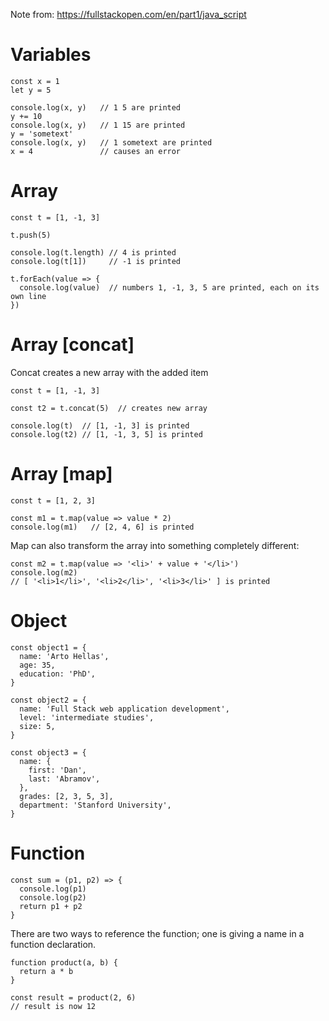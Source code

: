Note from: https://fullstackopen.com/en/part1/java_script
# Variables
```
const x = 1
let y = 5

console.log(x, y)   // 1 5 are printed
y += 10
console.log(x, y)   // 1 15 are printed
y = 'sometext'
console.log(x, y)   // 1 sometext are printed
x = 4               // causes an error
```
# Array
```
const t = [1, -1, 3]

t.push(5)

console.log(t.length) // 4 is printed
console.log(t[1])     // -1 is printed

t.forEach(value => {
  console.log(value)  // numbers 1, -1, 3, 5 are printed, each on its own line
})                    
```

# Array [concat]
Concat creates a new array with the added item
```
const t = [1, -1, 3]

const t2 = t.concat(5)  // creates new array

console.log(t)  // [1, -1, 3] is printed
console.log(t2) // [1, -1, 3, 5] is printed
```

# Array [map]

```
const t = [1, 2, 3]

const m1 = t.map(value => value * 2)
console.log(m1)   // [2, 4, 6] is printed
```
Map can also transform the array into something completely different:
```
const m2 = t.map(value => '<li>' + value + '</li>')
console.log(m2)  
// [ '<li>1</li>', '<li>2</li>', '<li>3</li>' ] is printed
```

# Object 
```
const object1 = {
  name: 'Arto Hellas',
  age: 35,
  education: 'PhD',
}

const object2 = {
  name: 'Full Stack web application development',
  level: 'intermediate studies',
  size: 5,
}

const object3 = {
  name: {
    first: 'Dan',
    last: 'Abramov',
  },
  grades: [2, 3, 5, 3],
  department: 'Stanford University',
}
```

# Function
```
const sum = (p1, p2) => {
  console.log(p1)
  console.log(p2)
  return p1 + p2
}
```
There are two ways to reference the function; one is giving a name in a function declaration.
```
function product(a, b) {
  return a * b
}

const result = product(2, 6)
// result is now 12
```